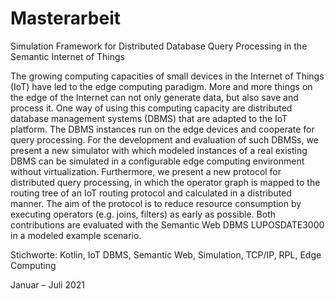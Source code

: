 # Masterarbeit
Simulation Framework for Distributed Database Query Processing in the Semantic Internet of Things


The growing computing capacities of small devices in the Internet of Things (IoT)
have led to the edge computing paradigm. More and more things on the edge of the 
Internet can not only generate data, but also save and process it. One way of using
this computing capacity are distributed database management systems (DBMS) that are
adapted to the IoT platform. The DBMS instances run on the edge devices and cooperate
for query processing. For the development and evaluation of such DBMSs, we present
a new simulator with which modeled instances of a real existing DBMS can be simulated
in a configurable edge computing environment without virtualization. Furthermore,
we present a new protocol for distributed query processing, in which the operator
graph is mapped to the routing tree of an IoT routing protocol and calculated in
a distributed manner. The aim of the protocol is to reduce resource consumption
by executing operators (e.g. joins, filters) as early as possible. Both
contributions are evaluated with the Semantic Web DBMS LUPOSDATE3000 in a modeled example scenario.

Stichworte: 	Kotlin, IoT DBMS, Semantic Web, Simulation, TCP/IP, RPL, Edge Computing

Januar – Juli 2021
